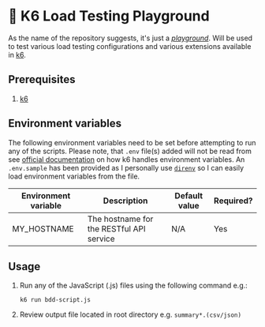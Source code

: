 # 🛝 K6 Load Testing Playground

As the name of the repository suggests, it's just a [_playground_](https://dictionary.cambridge.org/dictionary/english/playground).
Will be used to test various load testing configurations and various extensions available in [k6](https://k6.io/).

## Prerequisites

1. [k6](https://grafana.com/docs/k6/latest/set-up/install-k6/)

## Environment variables

The following environment variables need to be set before attempting to run any of the scripts.
Please note, that `.env` file(s) added will not be read from see [official documentation](https://grafana.com/docs/k6/latest/using-k6/environment-variables/)
on how k6 handles environment variables. An `.env.sample` has been provided as I personally use [`direnv`](https://direnv.net/)
so I can easily load environment variables from the file.

| Environment variable | Description                              | Default value | Required? |
| -------------------- | ---------------------------------------- | ------------- | --------- |
| MY_HOSTNAME          | The hostname for the RESTful API service | N/A           | Yes       |

## Usage

1. Run any of the JavaScript (.js) files using the following command e.g.:

   ```shell
   k6 run bdd-script.js
   ```

2. Review output file located in root directory e.g. `summary*.(csv/json)`

